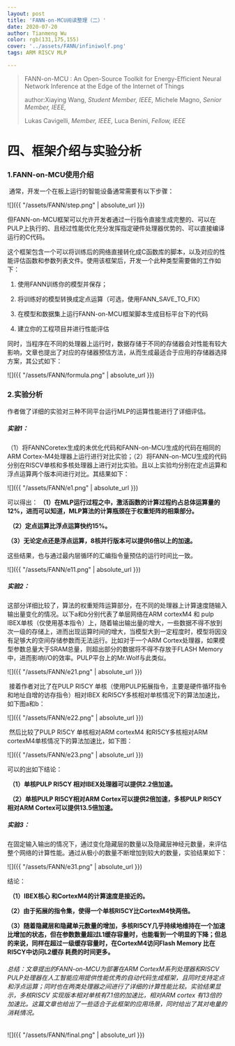 ```yaml
---
layout: post
title: 'FANN-on-MCU阅读整理（二）'
date: 2020-07-20
author: Tianmeng Wu
color: rgb(131,175,155)
cover: '../assets/FANN/infiniwolf.png'
tags: ARM RISCV MLP

---
```


> FANN-on-MCU : An Open-Source Toolkit for Energy-Efficient Neural Network Inference at the Edge of the Internet of Things  
>
> author:Xiaying Wang, *Student Member, IEEE,* Michele Magno, *Senior Member, IEEE,*
>
> Lukas Cavigelli, *Member, IEEE,* Luca Benini, *Fellow, IEEE*

# 四、框架介绍与实验分析

### 1.FANN-on-MCU使用介绍

​        通常，开发一个在板上运行的智能设备通常需要有以下步骤：

 ![]({{ "/assets/FANN/step.png" | absolute_url }})

但FANN-on-MCU框架可以允许开发者通过一行指令直接生成完整的、可以在PULP上执行的、且经过性能优化充分发挥指定硬件处理器优势的、可以直接编译运行的C代码。

这个框架包含一个可以将训练后的网络直接转化成C函数库的脚本，以及对应的性能评估函数和参数列表文件。使用该框架后，开发一个此种类型需要做的工作如下：

1. 使用FANN训练你的模型并保存；

2. 将训练好的模型转换成定点运算（可选，使用FANN_SAVE_TO_FIX）

3. 在模型和数据集上运行FANN-on-MCU框架脚本生成目标平台下的代码

4. 建立你的工程项目并进行性能评估

 同时，当程序在不同的处理器上运行时，数据存储于不同的存储器会对性能有较大影响，文章也提出了对应的存储器预估方法，从而生成最适合于应用的存储器选择方案，其公式如下：

![]({{ "/assets/FANN/formula.png" | absolute_url }})



### 2.实验分析

  作者做了详细的实验对三种不同平台运行MLP的运算性能进行了详细评估。

##### 实验1：

（1）将FANNCoretex生成的未优化代码和FANN-on-MCU生成的代码在相同的ARM Cortex-M4处理器上运行进行对比实验；（2）将FANN-on-MCU生成的代码分别在RISCV单核和多核处理器上进行对比实验。且以上实验均分别在定点运算和浮点运算两个版本间进行对比。其结果如下：

![]({{ "/assets/FANN/e1.png" | absolute_url }})

 可以得出： **（1）在MLP运行过程之中，激活函数的计算过程约占总体运算量的12%，进而可以知道，MLP算法的计算瓶颈在于权重矩阵的相乘部分。**

​                     **（2）定点运算比浮点运算快约15%。**

​                     **（3）无论定点还是浮点运算，8核并行版本可以提供6倍以上的加速。**

这些结果，也与通过最内层循环的汇编指令量预估的运行时间比一致。

![]({{ "/assets/FANN/e11.png" | absolute_url }})



##### 实验2：

​    这部分详细比较了，算法的权重矩阵运算部分，在不同的处理器上计算速度随输入输出量变化的情况。以下a和b分别代表了单层网络在ARM cortexM4 和 pulp IBEX单核（仅使用基本指令）上，随着输出输出量的增大，一些数据不得不放到次一级的存储上，进而出现运算时间的增大，当模型大到一定程度时，模型将因没有足够大的空间存储参数而无法运行。比如对于一个ARM Cortex处理器，如果模型参数总量大于SRAM总量，则超出部分的数据将不得不存放于FLASH Memory中，进而影响I/O的效率。PULP平台上的Mr.Wolf与此类似。

![]({{ "/assets/FANN/e21.png" | absolute_url }})

​       接着作者对比了在PULP  RI5CY 单核（使用PULP拓展指令，主要是硬件循环指令和地址自增的访存指令）相对IBEX 和RI5CY多核相对单核情况下的算法加速比，如下图a和b：

![]({{ "/assets/FANN/e22.png" | absolute_url }})

​       然后比较了PULP  RI5CY 单核相对ARM cortexM4 和RI5CY多核相对ARM cortexM4单核情况下的算法加速比，如下图：

![]({{ "/assets/FANN/e23.png" | absolute_url }})

可以的出如下结论：

​         **（1）单核PULP RI5CY 相对IBEX处理器可以提供2.2倍加速。**

​         **（2）单核PULP RI5CY相对ARM Cortex可以提供2倍加速，多核PULP RI5CY相对ARM Cortex可以提供13.5倍加速。**



##### 实验3：

​      在固定输入输出的情况下，通过变化隐藏层的数量以及隐藏层神经元数量，来评估整个网络的计算性能。通过从极小的数量不断增加到较大的数量，实验结果如下：

![]({{ "/assets/FANN/e31.png" | absolute_url }})

结论：

​       **（1）IBEX核心 和CortexM4的计算速度是接近的。**

​       **（2）由于拓展的指令集，使得一个单核RI5CY比CortexM4快两倍。**

​       **（3）随着隐藏层和隐藏单元数量的增加，多核RI5CY几乎持续地维持在一个加速比增加的状态，但在参数数量超过L1缓存容量时，也能看到一个明显的下降；但总的来说，同样在超过一级缓存容量时，在CortexM4访问Flash Memory 比在RI5CY中访问L2缓存 耗费的时间更多。**







###### 总结：文章提出的FANN-on-MCU为部署在ARM CortexM系列处理器和RISCV PULP处理器在人工智能应用提供性能优秀的自动代码生成框架，且同时支持定点和浮点运算；同时也在两类处理器之间进行了详细的计算性能比较。实验结果显示，多核RISCV 实现版本相对单核有7.1倍的加速比，相对ARM cortex 有13倍的加速比。这篇文章也给出了一些适合于此框架的应用场景，同时给出了其对电量的消耗情况。

 ![]({{ "/assets/FANN/final.png" | absolute_url }})



